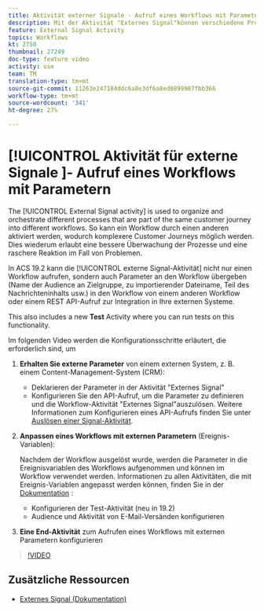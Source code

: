 ```yaml
---
title: Aktivität externer Signale - Aufruf eines Workflows mit Parametern
description: Mit der Aktivität "Externes Signal"können verschiedene Prozesse organisiert und koordiniert werden, die zum gleichen Kundenverlauf in verschiedene Workflows gehören. So kann ein Workflow durch einen anderen aktiviert werden, wodurch komplexere Customer Journeys möglich werden. Dies wiederum erlaubt eine bessere Überwachung der Prozesse und eine raschere Reaktion im Fall von Problemen.
feature: External Signal Activity
topics: Workflows
kt: 2750
thumbnail: 27249
doc-type: feature video
activity: use
team: TM
translation-type: tm+mt
source-git-commit: 11263e247184ddc6a8e3df6a8ed0899907fbb366
workflow-type: tm+mt
source-wordcount: '341'
ht-degree: 27%

---
```



# [!UICONTROL Aktivität für externe Signale ]- Aufruf eines Workflows mit Parametern

The [!UICONTROL External Signal activity] is used to organize and orchestrate different processes that are part of the same customer journey into different workflows. So kann ein Workflow durch einen anderen aktiviert werden, wodurch komplexere Customer Journeys möglich werden. Dies wiederum erlaubt eine bessere Überwachung der Prozesse und eine raschere Reaktion im Fall von Problemen.

In ACS 19.2 kann die [!UICONTROL externe Signal-Aktivität] nicht nur einen Workflow aufrufen, sondern auch Parameter an den Workflow übergeben (Name der Audience an Zielgruppe, zu importierender Dateiname, Teil des Nachrichteninhalts usw.) in den Workflow von einem anderen Workflow oder einem REST API-Aufruf zur Integration in Ihre externen Systeme.

This also includes a new **Test** Activity where you can run tests on this functionality.

Im folgenden Video werden die Konfigurationsschritte erläutert, die erforderlich sind, um

1. **Erhalten Sie externe Parameter** von einem externen System, z. B. einem Content-Management-System (CRM):

   * Deklarieren der Parameter in der Aktivität &quot;Externes Signal&quot;
   * Konfigurieren Sie den API-Aufruf, um die Parameter zu definieren und die Workflow-Aktivität &quot;Externes Signal&quot;auszulösen. Weitere Informationen zum Konfigurieren eines API-Aufrufs finden Sie unter [Auslösen einer Signal-Aktivität](https://docs.campaign.adobe.com/doc/standard/en/api/ACS_API.html#triggering-a-signal-activity).

1. **Anpassen eines Workflows mit externen Parametern** (Ereignis-Variablen):

   Nachdem der Workflow ausgelöst wurde, werden die Parameter in die Ereignisvariablen des Workflows aufgenommen und können im Workflow verwendet werden. Informationen zu allen Aktivitäten, die mit Ereignis-Variablen angepasst werden können, finden Sie in der [Dokumentation](https://helpx.adobe.com/campaign/standard/automating/using/calling-a-workflow-with-external-parameters.html) :

   * Konfigurieren der Test-Aktivität (neu in 19.2)
   * Audience und Aktivität von E-Mail-Versänden konfigurieren

1. **Eine End-Aktivität** zum Aufrufen eines Workflows mit externen Parametern konfigurieren

>[!VIDEO](https://video.tv.adobe.com/v/27249/?quality=12)

## Zusätzliche Ressourcen

* [Externes Signal (Dokumentation)](https://docs.adobe.com/content/help/de-DE/campaign-standard/using/managing-processes-and-data/data-management-activities/external-api.html)
